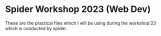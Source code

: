 # Spider Workshop 2023 (Web Dev)

These are the practical files which I will be using during the workshop'23 which is conducted by spider.
